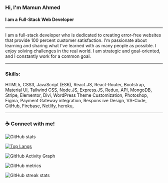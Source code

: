 ### Hi, I'm Mamun Ahmed
#### I am a Full-Stack Web Developer
---
I am a full-stack developer who is dedicated to creating error-free websites that provide 100 percent customer satisfaction. I'm passionate about learning and sharing what I've learned with as many people as possible. I enjoy solving challenges in the real world. I am strategic and goal-oriented, and I constantly work for a common goal.

****

### Skills: 
HTML5, CSS3, JavaScript (ES6), React.JS, React-Router, Bootstrap, Material UI, Tailwind CSS, Node.JS, Express.JS, Redux, API, MongoDB, Stripe, Elementor, Divi, WordPress Theme Customization, Photoshop, Figma, Payment Gateway integration, Respons ive Design, VS-Code, GitHub, Firebase, Netlify, heroku,
****
### ☕ Connect with me!

![GitHub stats](https://github-readme-stats.vercel.app/api?username=webdmamun&theme=synthwave&show_icons=true)

[![Top Langs](https://github-readme-stats.vercel.app/api/top-langs/?username=webdmamun&layout=compact&theme=synthwave)](https://github.com/anuraghazra/github-readme-stats)

![GitHub Activity Graph](https://activity-graph.herokuapp.com/graph?username=webdmamun)  

![GitHub metrics](https://metrics.lecoq.io/webdmamun)  

![GitHub streak stats](https://github-readme-streak-stats.herokuapp.com/?user=webdmamun)  
